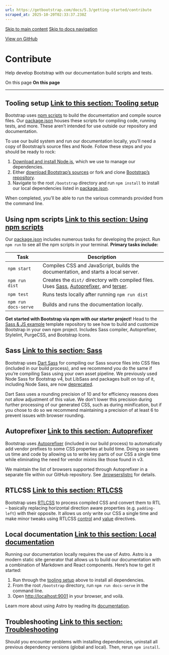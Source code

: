 ```yaml
---
url: https://getbootstrap.com/docs/5.3/getting-started/contribute
scraped_at: 2025-10-20T02:33:37.238Z
---
```


[Skip to main content](https://getbootstrap.com/docs/5.3/getting-started/contribute/#content) [Skip to docs navigation](https://getbootstrap.com/docs/5.3/getting-started/contribute/#bd-docs-nav)

[View on GitHub](https://github.com/twbs/bootstrap/blob/v5.3.8/site/src/content/docs/getting-started/contribute.mdx "View and edit this file on GitHub")

# Contribute

Help develop Bootstrap with our documentation build scripts and tests.

On this page
**On this page**

* * *

## Tooling setup [Link to this section: Tooling setup](https://getbootstrap.com/docs/5.3/getting-started/contribute/\#tooling-setup)

Bootstrap uses [npm scripts](https://docs.npmjs.com/misc/scripts/) to build the documentation and compile source files. Our [package.json](https://github.com/twbs/bootstrap/blob/v5.3.8/package.json) houses these scripts for compiling code, running tests, and more. These aren’t intended for use outside our repository and documentation.

To use our build system and run our documentation locally, you’ll need a copy of Bootstrap’s source files and Node. Follow these steps and you should be ready to rock:

1. [Download and install Node.js](https://nodejs.org/en/download/), which we use to manage our dependencies.
2. Either [download Bootstrap’s sources](https://github.com/twbs/bootstrap/archive/v5.3.8.zip) or fork and clone [Bootstrap’s repository](https://github.com/twbs/bootstrap).
3. Navigate to the root `/bootstrap` directory and run `npm install` to install our local dependencies listed in [package.json](https://github.com/twbs/bootstrap/blob/v5.3.8/package.json).

When completed, you’ll be able to run the various commands provided from the command line.

## Using npm scripts [Link to this section: Using npm scripts](https://getbootstrap.com/docs/5.3/getting-started/contribute/\#using-npm-scripts)

Our [package.json](https://github.com/twbs/bootstrap/blob/v5.3.8/package.json) includes numerous tasks for developing the project. Run `npm run` to see all the npm scripts in your terminal. **Primary tasks include:**

| Task | Description |
| --- | --- |
| `npm start` | Compiles CSS and JavaScript, builds the documentation, and starts a local server. |
| `npm run dist` | Creates the `dist/` directory with compiled files. Uses [Sass](https://sass-lang.com/), [Autoprefixer](https://github.com/postcss/autoprefixer), and [terser](https://github.com/terser/terser). |
| `npm test` | Runs tests locally after running `npm run dist` |
| `npm run docs-serve` | Builds and runs the documentation locally. |

**Get started with Bootstrap via npm with our starter project!** Head to the [Sass & JS example](https://github.com/twbs/examples/tree/main/sass-js) template repository to see how to build and customize Bootstrap in your own npm project. Includes Sass compiler, Autoprefixer, Stylelint, PurgeCSS, and Bootstrap Icons.

## Sass [Link to this section: Sass](https://getbootstrap.com/docs/5.3/getting-started/contribute/\#sass)

Bootstrap uses [Dart Sass](https://sass-lang.com/dart-sass/) for compiling our Sass source files into CSS files (included in our build process), and we recommend you do the same if you’re compiling Sass using your own asset pipeline. We previously used Node Sass for Bootstrap v4, but LibSass and packages built on top of it, including Node Sass, are now [deprecated](https://sass-lang.com/blog/libsass-is-deprecated/).

Dart Sass uses a rounding precision of 10 and for efficiency reasons does not allow adjustment of this value. We don’t lower this precision during further processing of our generated CSS, such as during minification, but if you chose to do so we recommend maintaining a precision of at least 6 to prevent issues with browser rounding.

## Autoprefixer [Link to this section: Autoprefixer](https://getbootstrap.com/docs/5.3/getting-started/contribute/\#autoprefixer)

Bootstrap uses [Autoprefixer](https://github.com/postcss/autoprefixer) (included in our build process) to automatically add vendor prefixes to some CSS properties at build time. Doing so saves us time and code by allowing us to write key parts of our CSS a single time while eliminating the need for vendor mixins like those found in v3.

We maintain the list of browsers supported through Autoprefixer in a separate file within our GitHub repository. See [.browserslistrc](https://github.com/twbs/bootstrap/blob/v5.3.8/.browserslistrc) for details.

## RTLCSS [Link to this section: RTLCSS](https://getbootstrap.com/docs/5.3/getting-started/contribute/\#rtlcss)

Bootstrap uses [RTLCSS](https://rtlcss.com/) to process compiled CSS and convert them to RTL – basically replacing horizontal direction aware properties (e.g. `padding-left`) with their opposite. It allows us only write our CSS a single time and make minor tweaks using RTLCSS [control](https://rtlcss.com/learn/usage-guide/control-directives/) and [value](https://rtlcss.com/learn/usage-guide/value-directives/) directives.

## Local documentation [Link to this section: Local documentation](https://getbootstrap.com/docs/5.3/getting-started/contribute/\#local-documentation)

Running our documentation locally requires the use of Astro. Astro is a modern static site generator that allows us to build our documentation with a combination of Markdown and React components. Here’s how to get it started:

1. Run through the [tooling setup](https://getbootstrap.com/docs/5.3/getting-started/contribute/#tooling-setup) above to install all dependencies.
2. From the root `/bootstrap` directory, run `npm run docs-serve` in the command line.
3. Open [http://localhost:9001](http://localhost:9001/) in your browser, and voilà.

Learn more about using Astro by reading its [documentation](https://docs.astro.build/en/getting-started/).

## Troubleshooting [Link to this section: Troubleshooting](https://getbootstrap.com/docs/5.3/getting-started/contribute/\#troubleshooting)

Should you encounter problems with installing dependencies, uninstall all previous dependency versions (global and local). Then, rerun `npm install`.